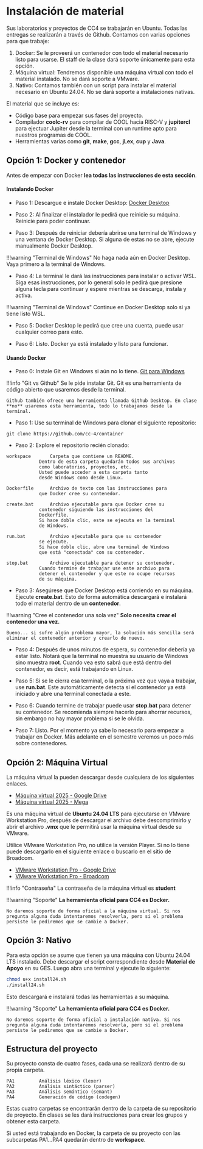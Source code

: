 # Instalación de material

Sus laboratorios y proyectos de CC4 se trabajarán en Ubuntu. Todas las entregas se realizarán a través de Github. Contamos con varias opciones para que trabaje:

1. Docker: Se le proveerá un contenedor con todo el material necesario listo para usarse. El staff de la clase dará soporte únicamente para esta opción.
2. Máquina virtual: Tendremos disponible una máquina virtual con todo el material instalado. No se dará soporte a VMware.
3. Nativo: Contamos también con un script para instalar el material necesario en Ubuntu 24.04. No se dará soporte a instalaciones nativas.

El material que se incluye es:

* Código base para empezar sus fases del proyecto.
* Compilador **coolc-rv** para compilar de COOL hacia RISC-V y **jupitercl** para ejectuar Jupiter desde la terminal con un runtime apto para nuestros programas de COOL.
* Herramientas varias como **git**, **make**, **gcc**, **jLex**, **cup** y **Java**.

## Opción 1: Docker y contenedor

Antes de empezar con Docker **lea todas las instrucciones de esta sección**.

#### Instalando Docker

* Paso 1: Descargue e instale Docker Desktop: [Docker Desktop](https://www.docker.com/products/docker-desktop/)

* Paso 2: Al finalizar el instalador le pedirá que reinicie su máquina. Reinicie para poder continuar.

* Paso 3: Después de reiniciar debería abrirse una terminal de Windows y una ventana de Docker Desktop. Si alguna de estas no se abre, ejecute manualmente Docker Desktop.

!!!warning "Terminal de Windows"
	No haga nada aún en Docker Desktop. Vaya primero a la terminal de Windows.

* Paso 4: La terminal le dará las instrucciones para instalar o activar WSL. Siga esas instrucciones, por lo general solo le pedirá que presione alguna tecla para continuar y espere mientras se descarga, instala y activa.

!!!warning "Terminal de Windows"
	Continue en Docker Desktop solo si ya tiene listo WSL.

* Paso 5: Docker Desktop le pedirá que cree una cuenta, puede usar cualquier correo para esto.

* Paso 6: Listo. Docker ya está instalado y listo para funcionar.

#### Usando Docker

* Paso 0: Instale Git en Windows si aún no lo tiene. [Git para Windows](https://git-scm.com/downloads/win)

!!!info "Git vs Github"
	Se le pide instalar Git. Git es una herramienta de código abierto que usaremos desde la terminal.

	Github también ofrece una herramienta llamada Github Desktop. En clase **no** usaremos esta herramienta, todo lo trabajamos desde la terminal. 

* Paso 1: Use su terminal de Windows para clonar el siguiente repositorio:

```
git clone https://github.com/cc-4/container
```

* Paso 2: Explore el repositorio recién clonado:

```
workspace		Carpeta que contiene un README.
			Dentro de esta carpeta quedarán todos sus archivos
			como laboratorios, proyectos, etc.
			Usted puede acceder a esta carpeta tanto
			desde Windows como desde Linux.

Dockerfile		Archivo de texto con las instrucciones para
			que Docker cree su contenedor.

create.bat		Archivo ejecutable para que Docker cree su
			contenedor siguiendo las instrucciones del
			Dockerfile.
			Si hace doble clic, este se ejecuta en la terminal
			de Windows.

run.bat			Archivo ejecutable para que su contenedor
			se ejecute.
			Si hace doble clic, abre una terminal de Windows
			que está "conectada" con su contenedor.

stop.bat		Archivo ejecutable para detener su contenedor.
			Cuando termine de trabajar use este archivo para
			detener el contenedor y que este no ocupe recursos
			de su máquina.
```

* Paso 3: Asegúrese que Docker Desktop está corriendo en su máquina. Ejecute **create.bat**. Esto de forma automática descargará e instalará todo el material dentro de un **contenedor**.

!!!warning "Cree el contenedor una sola vez"
	**Solo necesita crear el contenedor una vez.**
	
	Bueno... si sufre algún problema mayor, la solución más sencilla será eliminar el contenedor anterior y crearlo de nuevo.

* Paso 4: Después de unos minutos de espera, su contenedor debería ya estar listo. Notará que la terminal no muestra su usuario de Windows sino muestra **root**. Cuando vea esto sabrá que está dentro del contenedor, es decir, está trabajando en Linux.

* Paso 5: Si se le cierra esa terminal, o la próxima vez que vaya a trabajar, use **run.bat**. Este automáticamente detecta si el contenedor ya está iniciado y abre una terminal conectada a este.

* Paso 6: Cuando termine de trabajar puede usar **stop.bat** para detener su contenedor. Se recomienda siempre hacerlo para ahorrar recursos, sin embargo no hay mayor problema si se le olvida.

* Paso 7: Listo. Por el momento ya sabe lo necesario para empezar a trabajar en Docker. Más adelante en el semestre veremos un poco más sobre contenedores.

## Opción 2: Máquina Virtual

La máquina virtual la pueden descargar desde cualquiera de los siguientes enlaces.

* [Máquina virtual 2025 - Google Drive]()
* [Máquina virtual 2025 - Mega]()

Es una máquina virtual de **Ubuntu 24.04 LTS** para ejecutarse en VMware Workstation Pro, después de descargar el archivo debe descomprimirlo y abrir el archivo **.vmx** que le permitirá usar la máquina virtual desde su VMware.

Utilice VMware Workstation Pro, no utilice la versión Player. Si no lo tiene puede descargarlo en el siguiente enlace o buscarlo en el sitio de Broadcom.

* [VMware Workstation Pro - Google Drive](https://drive.google.com/file/d/1FOlcddkuRQk5Wg_6L7Zvl6kjoqHrqppg/view?usp=sharing)
* [VMware Workstation Pro - Broadcom](https://knowledge.broadcom.com/external/article/344595/downloading-and-installing-vmware-workst.html)

!!!info "Contraseña"
	La contraseña de la máquina virtual es **student**

!!!warning "Soporte"
	**La herramienta oficial para CC4 es Docker.**

	No daremos soporte de forma oficial a la máquina virtual. Si nos pregunta alguna duda intentaremos resolverla, pero si el problema persiste le pediremos que se cambie a Docker.

## Opción 3: Nativo

Para esta opción se asume que tienen ya una máquina con Ubuntu 24.04 LTS instalado. Debe descargar el script correspondiente desde **Material de Apoyo** en su GES. Luego abra una terminal y ejecute lo siguiente:

```bash
chmod u+x install24.sh
./install24.sh
```

Esto descargará e instalará todas las herramientas a su máquina.

!!!warning "Soporte"
	**La herramienta oficial para CC4 es Docker.**

	No daremos soporte de forma oficial a instalación nativa. Si nos pregunta alguna duda intentaremos resolverla, pero si el problema persiste le pediremos que se cambie a Docker.

## Estructura del proyecto

Su proyecto consta de cuatro fases, cada una se realizará dentro de su propia carpeta.

```
PA1			Análisis léxico (lexer)
PA2			Análisis sintáctico (parser)
PA3			Análisis semántico (semant)
PA4			Generación de código (codegen)
```

Estas cuatro carpetas se encontrarán dentro de la carpeta de su repositorio de proyecto. En clases se les dará instrucciones para crear los grupos y obtener esta carpeta.

Si usted está trabajando en Docker, la carpeta de su proyecto con las subcarpetas PA1...PA4 quedarán dentro de **workspace**.